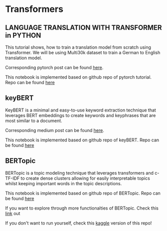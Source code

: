 # Transformers
## LANGUAGE TRANSLATION WITH TRANSFORMER in PYTHON
This tutorial shows, how to train a translation model from scratch using Transformer. We will be using Multi30k dataset to train a German to English translation model.

Corresponding pytorch post can be found [here](https://pytorch.org/tutorials/beginner/translation_transformer.html).

This notebook is implemented based on github repo of pytorch tutorial. Repo can be found [here](https://github.com/pytorch/tutorials/blob/master/beginner_source/translation_transformer.py)

## keyBERT
KeyBERT is a minimal and easy-to-use keyword extraction technique that leverages BERT embeddings to create keywords and keyphrases that are most similar to a document.

Corresponding medium post can be found [here](https://towardsdatascience.com/keyword-extraction-with-bert-724efca412ea).

This notebook is implemented based on github repo of keyBERT. Repo can be found [here](https://github.com/MaartenGr/KeyBERT)

## BERTopic

BERTopic is a topic modeling technique that leverages transformers and c-TF-IDF to create dense clusters
allowing for easily interpretable topics whilst keeping important words in the topic descriptions.

This notebook is implemented based on github repo of BERTopic. Repo can be found [here](https://github.com/MaartenGr/BERTopic)

If you want to explore through more functionalties of BERTopic. Check this [link](https://maartengr.github.io/BERTopic/index.html) out

If you don't want to run yourself, check this [kaggle](https://www.kaggle.com/zuraiz/bertopic/) version of this repo!
